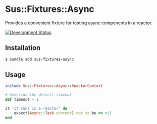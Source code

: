 # Sus::Fixtures::Async

Provides a convenient fixture for testing async components in a reactor.

[![Development Status](https://github.com/socketry/sus-fixtures-async/workflows/Test/badge.svg)](https://github.com/socketry/sus-fixtures-async/actions?workflow=Test)

## Installation

``` bash
$ bundle add sus-fixtures-async
```

## Usage

``` ruby
include Sus::Fixtures::Async::ReactorContext

# Override the default timeout
def timeout = 1

it 'it runs in a reactor' do
	expect(Async::Task.current).not.to be == nil
end
```
